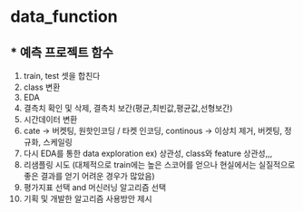 # data_function

## * 예측 프로젝트 함수

1. train, test 셋을 합친다
2. class 변환
3. EDA
4. 결측치 확인 및 삭제, 결측치 보간(평균,최빈값,평균값,선형보간)
5. 시간데이터 변환
6. cate -> 버켓팅, 원핫인코딩 / 타켓 인코딩, continous -> 이상치 제거, 버켓팅, 정규화, 스케일링
7. 다시 EDA를 통한 data exploration ex) 상관성, class와 feature 상관성,,,
8. 리샘플링 시도 (대체적으로 train에는 높은 스코어를 얻으나 현실에서는 실질적으로 좋은 결과를 얻기 어려운 경우가 많았음)
9. 평가지표 선택 and 머신러닝 알고리즘 선택
10. 기획 및 개발한 알고리즘 사용방안 제시
